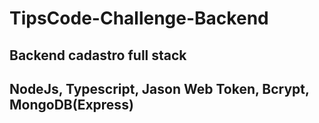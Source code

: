 # TipsCode-Challenge-Backend

## Backend cadastro full stack 
## NodeJs, Typescript, Jason Web Token, Bcrypt, MongoDB(Express)
